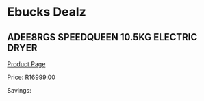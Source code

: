 
# Ebucks Dealz
## ADEE8RGS SPEEDQUEEN 10.5KG ELECTRIC DRYER
[Product Page](https://www.ebucks.com/web/shop/productSelected.do?prodId=1173297487&catId=704981826)

Price: R16999.00

Savings: 


	
